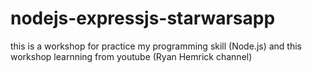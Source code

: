 # nodejs-expressjs-starwarsapp
this is a workshop for practice my programming skill (Node.js) and this workshop learnning from youtube (Ryan Hemrick channel)
